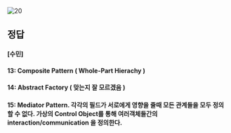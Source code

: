 ![20](https://user-images.githubusercontent.com/69576676/132937777-631949cd-ea39-4d99-b486-a8ad9c0a42ce.JPG)

정답 
----
#### [수민]
#### 13: Composite Pattern ( Whole-Part Hierachy )
#### 14: Abstract Factory ( 맞는지 잘 모르겠음 )
#### 15: Mediator Pattern. 각각의 필드가 서로에게 영향을 줄때 모든 관계들을 모두 정의할 수 없다. 가상의 Control Object를 통해 여러객체들간의 interaction/communication 을 정의한다.
